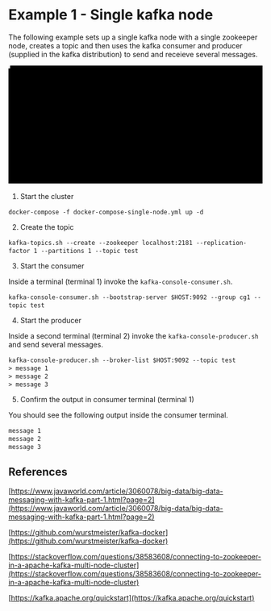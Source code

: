 # Example 1 - Single kafka node

The following example sets up a single kafka node with a single zookeeper node, creates a topic and then uses the kafka consumer and producer (supplied in the kafka distribution) to send and receieve several messages.

![single-kafka-node.gif](single-kafka-node.gif)

1. Start the cluster

```
docker-compose -f docker-compose-single-node.yml up -d
```

2. Create the topic

```
kafka-topics.sh --create --zookeeper localhost:2181 --replication-factor 1 --partitions 1 --topic test
```

3. Start the consumer

Inside a terminal (terminal 1) invoke the `kafka-console-consumer.sh`.  

```
kafka-console-consumer.sh --bootstrap-server $HOST:9092 --group cg1 --topic test
```

4. Start the producer

Inside a second terminal (terminal 2) invoke the `kafka-console-producer.sh` and send several messages.

```
kafka-console-producer.sh --broker-list $HOST:9092 --topic test
> message 1
> message 2
> message 3
```

5. Confirm the output in consumer terminal (terminal 1)

You should see the following output inside the consumer terminal.

```
message 1
message 2
message 3
```

## References

[https://www.javaworld.com/article/3060078/big-data/big-data-messaging-with-kafka-part-1.html?page=2](https://www.javaworld.com/article/3060078/big-data/big-data-messaging-with-kafka-part-1.html?page=2)

[https://github.com/wurstmeister/kafka-docker](https://github.com/wurstmeister/kafka-docker)

[https://stackoverflow.com/questions/38583608/connecting-to-zookeeper-in-a-apache-kafka-multi-node-cluster](https://stackoverflow.com/questions/38583608/connecting-to-zookeeper-in-a-apache-kafka-multi-node-cluster)

[https://kafka.apache.org/quickstart](https://kafka.apache.org/quickstart)
